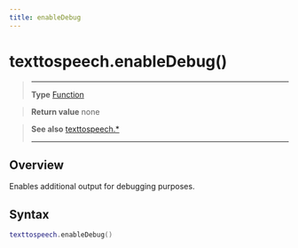 ```yaml
---
title: enableDebug
---
```

# texttospeech.enableDebug()

> --------------------- ------------------------------------------------------------------------------------------
> __Type__              [Function](https://docs.coronalabs.com/api/type/Function.html)

> __Return value__      none

> __See also__          [texttospeech.*](/plugin/texttospeech/)
> --------------------- ------------------------------------------------------------------------------------------

## Overview

Enables additional output for debugging purposes.

## Syntax
```lua
texttospeech.enableDebug()
```